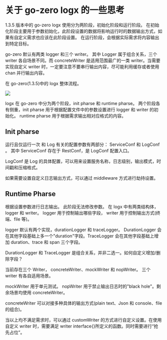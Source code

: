 # 关于 go-zero logx 的一些思考

1.3.5 版本中的 go-zero logx 使用分为两阶段，初始化阶段和运行阶段。 在初始化阶段主要用于参数初始化，此阶段设置的数据将影响运行时的数据输出方式，如果有自定义需求也应该在此阶段设置。 在运行阶段，会根据实际需求将内容输出到特定目标。

go-zero 默认有两类 logger 和三个 writer。 其中 Logger 属于组合关系，三个 writer 各自场景不同。而 concreteWriter 是适用范围最广的一类 writer。当需要实现自定义 writer 时，一定要注意不要串行输出内容，尽可能利用缓存或者使用 chan 并行输出内容。

在 go-zero(1.3.5)中的 logx 整体流程。

![](https://p.ipic.vip/rwp0wp.png)

logx 在 go-zero 中分为两个阶段，init pharse 和 runtime pharse。 两个阶段各有侧重，init pharse 用于根据配置文件中的参数设置进行 logger 和 writer 的初始化。 runtime pharse 用于根据需求输出相对应格式的内容。

## Init pharse

运行且仅运行一次
和 Log 有关的配置参数有两部分： ServiceConf 和 LogConf 。 其中 ServiceConf 存在于 RestConf，是 LogConf 配置入口。

LogConf 是 Log 的具体配置，可以用来设置服务名称，日志级别，输出模式，时间戳和压缩格式。

如果需要设置自定义日志输出方式，可以通过 middleware 方式进行劫持设置。

## Runtime Pharse

根据设置参数进行日志输出。 此阶段无法修改参数。
在 logx 中有两类结构体，logger 和 writer。 logger 用于控制输出哪些字段， writer 用于控制输出方式(终端、file 等)。

logger 默认有两个实现，durationLogger 和 traceLogger。 DurationLogger 会在其他字段基础上多一个"duration"字段。TraceLogger 会在其他字段基础上增加 duration、trace 和 span 三个字段。

DurationLogger 和 TraceLogger 是组合关系，并非二选一。如何自定义增加/删除字段？

当前存在三个 Writer， concreteWriter、mockWriter 和 nopWriter。 三个 writer 有各自适用场景。

mockWriter 用于单元测试。 nopWriter 用于禁止输出日志时的"black hole"。剩余场景均使用 concreteWriter。

concreteWriter 可以对接多种具体的输出方式(plain text、Json 和 console、file 的组合)。

当以上均不满足需求时，可以通过 customWriter 的方式进行自定义设置。在使用自定义 writer 时，需要满足 writer interface{}所定义的函数。同时需要进行“抢先占位”。
